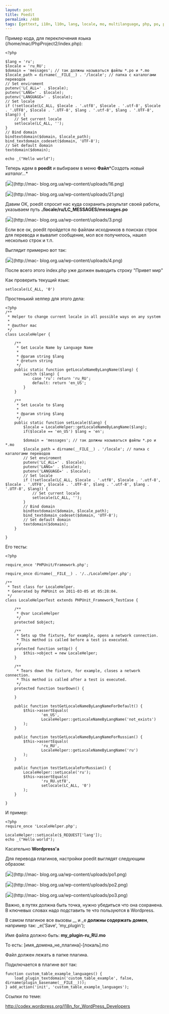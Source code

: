 ```yaml
---
layout: post
title: Poedit
permalink: /480
tags: [gettext, i18n, l10n, lang, locale, mo, multilanguage, php, po, poedit, wordpress]
---
```


Пример кода, для переключения языка (/home/mac/PhpProject2/index.php):


    <?php

    $lang = 'ru';
    $locale = 'ru_RU';
    $domain = 'messages'; // так должны называться файлы *.po и *.mo
    $locale_path = dirname(__FILE__) . '/locale'; // папка с каталогами переводов
    // Set enviroment
    putenv('LC_ALL=' . $locale);
    putenv('LANG=' . $locale);
    putenv('LANGUAGE=' . $locale);
    // Set locale
    if (!setlocale(LC_ALL, $locale . '.utf8', $locale . '.utf-8', $locale . '.UTF8', $locale . '.UTF-8', $lang . '.utf-8', $lang . '.UTF-8', $lang)) {
        // Set current locale
        setlocale(LC_ALL, '');
    }
    // Bind domain
    bindtextdomain($domain, $locale_path);
    bind_textdomain_codeset($domain, 'UTF-8');
    // Set default domain
    textdomain($domain);

    echo _("Hello world");


Теперь идем в **poedit** и выбираем в меню **Файл**\**Создать новый
каталог...**


[![](http://mac-blog.org.ua/wp-content/uploads/16-300x251.png)](http://mac-
blog.org.ua/wp-content/uploads/16.png)


[![](http://mac-blog.org.ua/wp-content/uploads/21-300x250.png)](http://mac-
blog.org.ua/wp-content/uploads/21.png)


Давим ОК, poedit спросит нас куда сохранить результат своей работы, указываем
путь **./locale/ru/LC_MESSAGES/messages.po**


[![](http://mac-blog.org.ua/wp-content/uploads/3-300x234.png)](http://mac-
blog.org.ua/wp-content/uploads/3.png)


Если все ок, poedit пройдется по файлам исходников в поисках строк для
перевода и вывалит сообщение, мол все получилось, нашел несколько строк и т.п.


Выглядит примерно вот так:


[![](http://mac-blog.org.ua/wp-content/uploads/4-300x264.png)](http://mac-
blog.org.ua/wp-content/uploads/4.png)


После всего этого index.php уже должен выводить строку "Привет мир"


Как проверить текущий язык:


    setlocale(LC_ALL, '0')


Простенький хелпер для этого дела:


    <?php
    /**
     * Helper to change current locale in all possible ways on any system
     *
     * @author mac
     */
    class LocaleHelper {

        /**
         * Get Locale Name by Language Name
         *
         * @param string $lang
         * @return string
         */
        public static function getLocaleNameByLangName($lang) {
            switch ($lang) {
                case 'ru': return 'ru_RU';
                default: return 'en_US';
            }
        }

        /**
         * Set Locale to $lang
         *
         * @param string $lang
         */
        public static function setLocale($lang) {
            $locale = LocaleHelper::getLocaleNameByLangName($lang);
            if($locale == 'en_US') $lang = 'en';

            $domain = 'messages'; // так должны называться файлы *.po и *.mo
            $locale_path = dirname(__FILE__) . '/locale'; // папка с каталогами переводов
            // Set enviroment
            putenv('LC_ALL=' . $locale);
            putenv('LANG=' . $locale);
            putenv('LANGUAGE=' . $locale);
            // Set locale
            if (!setlocale(LC_ALL, $locale . '.utf8', $locale . '.utf-8', $locale . '.UTF8', $locale . '.UTF-8', $lang . '.utf-8', $lang . '.UTF-8', $lang)) {
                // Set current locale
                setlocale(LC_ALL, '');
            }
            // Bind domain
            bindtextdomain($domain, $locale_path);
            bind_textdomain_codeset($domain, 'UTF-8');
            // Set default domain
            textdomain($domain);
        }

    }


Его тесты:


    <?php

    require_once 'PHPUnit/Framework.php';

    require_once dirname(__FILE__) . '/../LocaleHelper.php';

    /**
     * Test class for LocaleHelper.
     * Generated by PHPUnit on 2011-03-05 at 05:28:04.
     */
    class LocaleHelperTest extends PHPUnit_Framework_TestCase {

        /**
         * @var LocaleHelper
         */
        protected $object;

        /**
         * Sets up the fixture, for example, opens a network connection.
         * This method is called before a test is executed.
         */
        protected function setUp() {
            $this->object = new LocaleHelper;
        }

        /**
         * Tears down the fixture, for example, closes a network connection.
         * This method is called after a test is executed.
         */
        protected function tearDown() {

        }

        public function testGetLocaleNameByLangNameForDefault() {
            $this->assertEquals(
                    'en_US',
                    LocaleHelper::getLocaleNameByLangName('not_exists')
            );
        }

        public function testGetLocaleNameByLangNameForRussian() {
            $this->assertEquals(
                    'ru_RU',
                    LocaleHelper::getLocaleNameByLangName('ru')
            );
        }

        public function testSetLocaleForRussian() {
            LocaleHelper::setLocale('ru');
            $this->assertEquals(
                    'ru_RU.utf8',
                    setlocale(LC_ALL, '0')
            );
        }

    }


И пример:


    <?php
    require_once 'LocaleHelper.php';

    LocaleHelper::setLocale($_REQUEST['lang']);
    echo _("Hello world");


Касательно **Wordpress'а**


Для перевода плагинов, настройки poedit выглядят следующим образом:


[![](http://mac-blog.org.ua/wp-content/uploads/po1-300x250.png)](http://mac-
blog.org.ua/wp-content/uploads/po1.png)


[![](http://mac-blog.org.ua/wp-content/uploads/po2-300x250.png)](http://mac-
blog.org.ua/wp-content/uploads/po2.png)


[![](http://mac-blog.org.ua/wp-content/uploads/po3-300x249.png)](http://mac-
blog.org.ua/wp-content/uploads/po3.png)


Важно, в путях должна быть точка, нужно убедиться что она сохранена. В
ключевых словах надо подставить те что пользуются в Wordpress.


В самом плагиное все вызовы __ и _e **должны содержать домен**, например так:
_e('Save', 'my_plugin');


Имя файла должно быть: **my_plugin-ru_RU.mo**


То есть: [имя_домена_не_плагина]-[локаль].mo


Файл должен лежать в папке плагина.


Подключается в плагине вот так:


    function custom_table_example_languages() {
        load_plugin_textdomain('custom_table_example', false, dirname(plugin_basename(__FILE__)));
    } add_action('init', 'custom_table_example_languages');


Ссылки по теме:


http://codex.wordpress.org/I18n_for_WordPress_Developers



